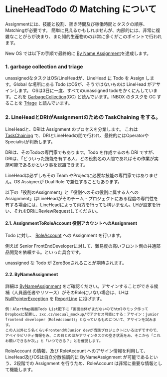 LineHeadTodo の Matching について
=================================================================
Assignmentには、技能と役割、空き時間及び稼働時間とタスクの順序、Matchingが必要です。
簡単に見えるかもしれませんが、内部的には、非常に複雑なことがらが決まり、また知的生産物のの非常に多くがこのポイントで行われます。

New OS では以下の手順で最終的に [By Name Assignment](/OS/Assigner/AssignbynameAndTodo.md)を達成します。



### 1. garbage collection and triage
unassignedなタスクはOS/LineHeadが、LineHead に Todo を Assign します。Global な場所にある Todo はOSが、そうではないものは LineHead がアサインします。
OSは3日に一度、すべてのunassigned todoをかくにんしています。これを [GarbageCollection](/OS/Assigner/GarbageCollection.md)(GC) と読んでいます。INBOX のタスクを GC することを [Triage](/Workflow/Tasking) と読んでいます。




### 2. LineHeadとDRIがAssignmentのための TaskChaining をする。
LineHeadと、DRIは Assignment のプロセスを分業します。
これは[TaskChaining](/Workflow/TaskChaining.md) で、DRIとLineHeadの間で行われ、最終的にはOperatorやSpecialistが判断します。



DRIは、そのTodoの専門家でもあります。Todo を作成するのも DRI ですが、DRIは、「どういった技能を有する人、どの役割名の人間であればその作業が実施可能であるかという事を認識できます。

LineHeadは必ずしもその Team やProjectに必要な技能の専門家ではありません。OS Assignerが Dual Role で兼任することもあります。

以下の「役割のAssignment」と「役割へのその役割に属する人へのAssignment」はLineHeadがそのチーム・プロジェクトにある程度の専門性を有する場合には、LineHeadによって両方を行っても構いません。LHが設定を行い、それをDRIにReviewRequestしてください。

#### 2.1. AssignmentToRoleAccount 役割アカウントへのAssignment
Todo に対し、 [RoleAccount](/Workflow/RoleAccount.md) への Assignment を行います。

例えば Senior FrontEndDeveloperに対して、難易度の高いフロント側の共通部品開発を依頼する。といった具合です。

unassigned な Todo が ZeroBoxされることが期待されます。

#### 2.2. ByNameAssignment
詳細は [ByNameAssignment](/OS/Assigner/ByNameAssignment.md) をご確認ください。アサインすることができる候補（人員適任者やリソース）がそのRoleにいない場合は、LHは[NullPointerException](/OS/Patrol/NullPointerException.md) を [ReportLine](/Workflow/Vertical/ReportLine.md) に投げます。

```
例：AlertMap画面Todo List配下に「画面自体がまだないのでhtmlのモック作ってDropboxに配置し、zxc.cz/secual_mockup/でアクセス可能にする：アサイン：junior frontend developer（RoleAccount）」となっているものについて、アサインを試みます。
この人以外に５名くらいFrontendのJunior devが当該プロジェクトにいるはずですので、アベイラビリティ情報をみ、この日とのほかアサインタスクの空き状況をみ、そこから「これお願いできるか次。」と「いつできる？」とを催促します。
```


RoleAccount の情報、及び RoleAccount へのアサイン情報を利用して、LineHead及びOSは自立分散協調的に ByNameAssignment が可能であるという、2段階での Assignment を行うため、RoleAccount は非常に重要な情報として機能します。

